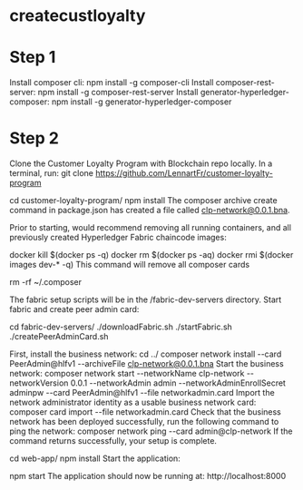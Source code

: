 # createcustloyalty

# Step 1

Install composer cli: npm install -g composer-cli
Install composer-rest-server: npm install -g composer-rest-server
Install generator-hyperledger-composer: npm install -g generator-hyperledger-composer

# Step 2

Clone the Customer Loyalty Program with Blockchain repo locally. 
In a terminal, run:
git clone https://github.com/LennartFr/customer-loyalty-program

cd customer-loyalty-program/
npm install
The composer archive create command in package.json has created a file called clp-network@0.0.1.bna.

Prior to starting, would recommend removing all running containers, and all previously created Hyperledger Fabric chaincode images:

docker kill $(docker ps -q)
docker rm $(docker ps -aq)
docker rmi $(docker images dev-* -q)
This command will remove all composer cards

rm -rf ~/.composer

The fabric setup scripts will be in the /fabric-dev-servers directory. Start fabric and create peer admin card:

cd fabric-dev-servers/
./downloadFabric.sh
./startFabric.sh
./createPeerAdminCard.sh


First, install the business network:
cd ../
composer network install --card PeerAdmin@hlfv1 --archiveFile clp-network@0.0.1.bna
Start the business network:
composer network start --networkName clp-network --networkVersion 0.0.1 --networkAdmin admin --networkAdminEnrollSecret adminpw --card PeerAdmin@hlfv1 --file networkadmin.card
Import the network administrator identity as a usable business network card:
composer card import --file networkadmin.card
Check that the business network has been deployed successfully, run the following command to ping the network:
composer network ping --card admin@clp-network
If the command returns successfully, your setup is complete.


cd web-app/
npm install
Start the application:

npm start
The application should now be running at: http://localhost:8000
